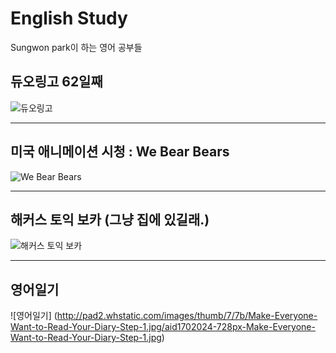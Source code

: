 # English Study
Sungwon park이 하는 영어 공부들

## 듀오링고 62일째
![듀오링고](http://techholic.co.kr/wp-content/uploads/2014/05/duolingo_140529_2.jpg)

***

## 미국 애니메이션 시청 : We Bear Bears 
![We Bear Bears](https://i.ytimg.com/vi/g5goG7HPv58/maxresdefault.jpg)

***

## 해커스 토익 보카 (그냥 집에 있길래.)
![해커스 토익 보카](http://hackers.gscdn.com/hackers/images/S_Toeic/toeic_info/voca_game/voca_new/img_toeicvoca.png)

***

## 영어일기 
![영어일기]
(http://pad2.whstatic.com/images/thumb/7/7b/Make-Everyone-Want-to-Read-Your-Diary-Step-1.jpg/aid1702024-728px-Make-Everyone-Want-to-Read-Your-Diary-Step-1.jpg)
